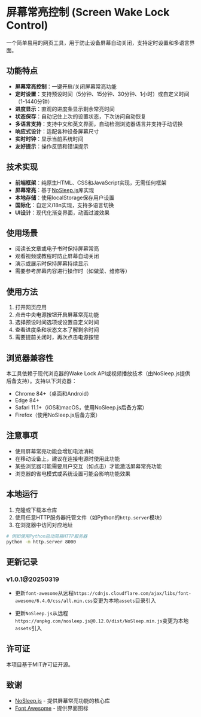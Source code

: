 # 屏幕常亮控制 (Screen Wake Lock Control)

一个简单易用的网页工具，用于防止设备屏幕自动关闭，支持定时设置和多语言界面。

## 功能特点

- **屏幕常亮控制**：一键开启/关闭屏幕常亮功能
- **定时设置**：支持预设时间（5分钟、15分钟、30分钟、1小时）或自定义时间（1-1440分钟）
- **进度显示**：直观的进度条显示剩余常亮时间
- **状态保存**：自动记住上次的设置状态，下次访问自动恢复
- **多语言支持**：支持中文和英文界面，自动检测浏览器语言并支持手动切换
- **响应式设计**：适配各种设备屏幕尺寸
- **实时时钟**：显示当前系统时间
- **友好提示**：操作反馈和错误提示

## 技术实现

- **前端框架**：纯原生HTML、CSS和JavaScript实现，无需任何框架
- **屏幕常亮**：基于[NoSleep.js](https://github.com/richtr/NoSleep.js)库实现
- **本地存储**：使用localStorage保存用户设置
- **国际化**：自定义i18n实现，支持多语言切换
- **UI设计**：现代化渐变界面，动画过渡效果

## 使用场景

- 阅读长文章或电子书时保持屏幕常亮
- 观看视频或教程时防止屏幕自动关闭
- 演示或展示时保持屏幕持续显示
- 需要参考屏幕内容进行操作时（如做菜、维修等）

## 使用方法

1. 打开网页应用
2. 点击中央电源按钮开启屏幕常亮功能
3. 选择预设时间选项或设置自定义时间
4. 查看进度条和状态文本了解剩余时间
5. 需要提前关闭时，再次点击电源按钮

## 浏览器兼容性

本工具依赖于现代浏览器的Wake Lock API或视频播放技术（由NoSleep.js提供后备支持）。支持以下浏览器：

- Chrome 84+（桌面和Android）
- Edge 84+
- Safari 11.1+（iOS和macOS，使用NoSleep.js后备方案）
- Firefox（使用NoSleep.js后备方案）

## 注意事项

- 使用屏幕常亮功能会增加电池消耗
- 在移动设备上，建议在连接电源时使用此功能
- 某些浏览器可能需要用户交互（如点击）才能激活屏幕常亮功能
- 浏览器的省电模式或系统设置可能会影响功能效果

## 本地运行

1. 克隆或下载本仓库
2. 使用任意HTTP服务器托管文件（如Python的`http.server`模块）
3. 在浏览器中访问对应地址

```bash
# 例如使用Python启动简易HTTP服务器
python -m http.server 8000
```

## 更新记录

### v1.0.1@20250319

- 更新`font-awesome`从远程`https://cdnjs.cloudflare.com/ajax/libs/font-awesome/6.4.0/css/all.min.css`变更为本地`assets`目录引入

- 更新`NoSleep.js`从远程`https://unpkg.com/nosleep.js@0.12.0/dist/NoSleep.min.js`变更为本地`assets`引入

## 许可证

本项目基于MIT许可证开源。

## 致谢

- [NoSleep.js](https://github.com/richtr/NoSleep.js) - 提供屏幕常亮功能的核心库
- [Font Awesome](https://fontawesome.com/) - 提供界面图标
